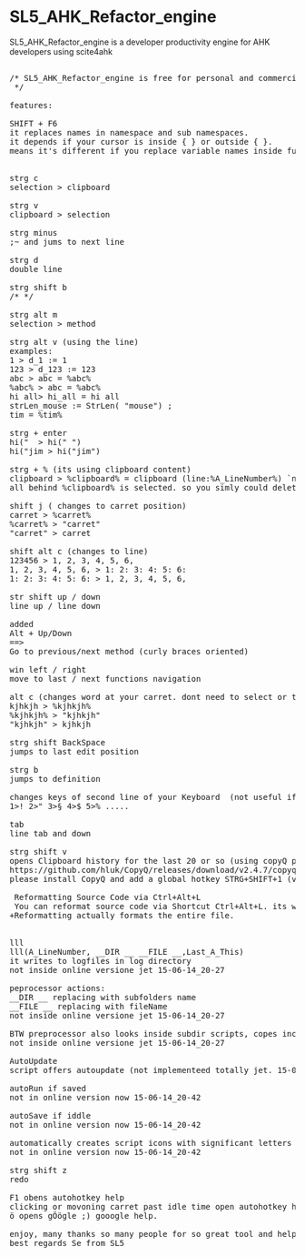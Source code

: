 # SL5_AHK_Refactor_engine
SL5_AHK_Refactor_engine is a developer productivity engine for AHK developers using scite4ahk

<pre>

/* SL5_AHK_Refactor_engine is free for personal and commercial use.
 */

features:

SHIFT + F6
it replaces names in namespace and sub namespaces.
it depends if your cursor is inside { } or outside { }.
means it's different if you replace variable names inside function body or inside function signature. that gives you the ability to replace calling names also if you want.


strg c
selection > clipboard

strg v
clipboard > selection

strg minus
;~ and jums to next line

strg d 
double line

strg shift b 
/* */

strg alt m
selection > method

strg alt v (using the line)
examples:
1 > d_1 := 1
123 > d_123 := 123
abc > abc = %abc%
%abc% > abc = %abc%
hi all> hi_all = hi all
strLen_mouse := StrLen( "mouse") ;
tim = %tim%

strg + enter
hi("  > hi(" ") 
hi("jim > hi("jim") 

strg + % (its using clipboard content)
clipboard > %clipboard% = clipboard (line:%A_LineNumber%) `n 
all behind %clipboard% is selected. so you simly could delete it.

shift j ( changes to carret position)
carret > %carret% 
%carret% > "carret" 
"carret" > carret 
 
shift alt c (changes to line)
123456 > 1, 2, 3, 4, 5, 6, 
1, 2, 3, 4, 5, 6, > 1: 2: 3: 4: 5: 6:
1: 2: 3: 4: 5: 6: > 1, 2, 3, 4, 5, 6,

str shift up / down
line up / line down

added 
Alt + Up/Down
==>
Go to previous/next method (curly braces oriented)

win left / right
move to last / next functions navigation

alt c (changes word at your carret. dont need to select or to copy. )
kjhkjh > %kjhkjh% 
%kjhkjh% > "kjhkjh"
"kjhkjh" > kjhkjh 

strg shift BackSpace
jumps to last edit position

strg b
jumps to definition

changes keys of second line of your Keyboard  (not useful if you dont have a Numpad)
1>! 2>" 3>§ 4>$ 5>% .....

tab
line tab and down

strg shift v
opens Clipboard history for the last 20 or so (using copyQ portable version)
https://github.com/hluk/CopyQ/releases/download/v2.4.7/copyq-windows-2.4.7.zip
please install CopyQ and add a global hotkey STRG+SHIFT+1 (v is not possible there - or?)

 Reformatting Source Code via Ctrl+Alt+L
 You can reformat source code via Shortcut Ctrl+Alt+L. its will lay out spacing, indents etc. 
+Reformatting actually formats the entire file.


lll
lll(A_LineNumber, __DIR __ __FILE __,Last_A_This)
it writes to logfiles in log directory
not inside online versione jet 15-06-14_20-27

peprocessor actions:
__DIR __ replacing with subfolders name
__FILE __ replacing with fileName 
not inside online versione jet 15-06-14_20-27

BTW preprocessor also looks inside subdir scripts, copes includes inside and corrects includes path... and much more.
not inside online versione jet 15-06-14_20-27

AutoUpdate
script offers autoupdate (not implementeed totally jet. 15-06-14_20-27)

autoRun if saved
not in online version now 15-06-14_20-42

autoSave if iddle
not in online version now 15-06-14_20-42

automatically creates script icons with significant letters of the script
not in online version now 15-06-14_20-42

strg shift z
redo 

F1 obens autohotkey help
clicking or movoning carret past idle time open autohotkey help
ö opens gÖögle ;) gooogle help.

enjoy, many thanks so many people for so great tool and help. thanks for help, bug reports and much more :)
best regards Se from SL5
